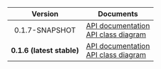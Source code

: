 | Version | Documents |
|:---:|---|
| 0.1.7-SNAPSHOT | [API documentation](0.1.7-SNAPSHOT)<br>[API class diagram](0.1.7-SNAPSHOT/api_class_diagram.svg) |
| **0.1.6 (latest stable)** | [API documentation](latest-stable)<br>[API class diagram](0.1.6/api_class_diagram.svg) |
